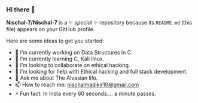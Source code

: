 ### Hi there 👋


**Nischal-7/Nischal-7** is a ✨ _special_ ✨ repository because its `README.md` (this file) appears on your GitHub profile.

Here are some ideas to get you started:

- 🔭 I’m currently working on Data Structures in C.
- 🌱 I’m currently learning C, Kali linux.
- 👯 I’m looking to collaborate on ethical hacking.
- 🤔 I’m looking for help with Ethical hacking and full stack development.
- 💬 Ask me about The Alvasian life.
- 📫 How to reach me: nischalmadikir10@gmail.com
- ⚡ Fun fact: In India every 60 seconds.... a minute passes.

